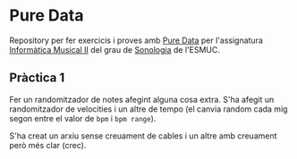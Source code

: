 # Pure Data

Repository per fer exercicis i proves amb [Pure Data](https://puredata.info/) per l'assignatura [Informàtica Musical II](https://www.esmuc.cat/wp-content/uploads/2021/12/Informatica-musical-II.pdf) del grau de [Sonologia](https://www.esmuc.cat/estudis/grau/sonologia/sonologia/) de l'ESMUC.

## Pràctica 1

Fer un randomitzador de notes afegint alguna cosa extra. S'ha afegit un randomitzador de velocities i un altre de tempo (el canvia random cada mig segon entre el valor de `bpm` i `bpm range`).

S'ha creat un arxiu sense creuament de cables i un altre amb creuament però més clar (crec).
